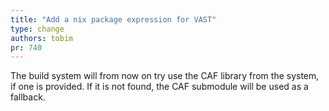 ```yaml
---
title: "Add a nix package expression for VAST"
type: change
authors: tobim
pr: 740
---
```


The build system will from now on try use the CAF library from the system, if
one is provided. If it is not found, the CAF submodule will be used as a
fallback.
